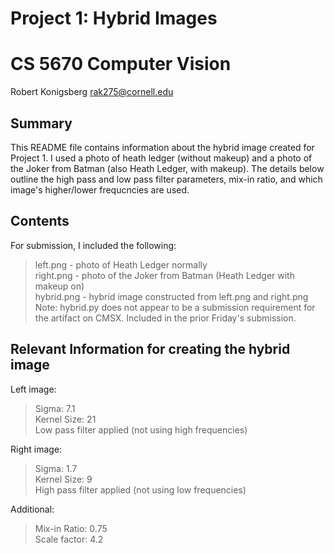 # Project 1: Hybrid Images
# CS 5670 Computer Vision

Robert Konigsberg
rak275@cornell.edu

## Summary
This README file contains information about the hybrid image created for Project 1. I used a photo of heath ledger (without makeup) and a photo of the Joker from Batman (also Heath Ledger, with makeup). The details below outline the high pass and low pass filter parameters, mix-in ratio, and which image's higher/lower frequcncies are used. 

## Contents
For submission, I included the following: <br />
> left.png - photo of Heath Ledger normally <br />
> right.png - photo of the Joker from Batman (Heath Ledger with makeup on) <br >
> hybrid.png - hybrid image constructed from left.png and right.png <br />
> Note: hybrid.py does not appear to be a submission requirement for the artifact on CMSX. Included in the prior Friday's submission. 

## Relevant Information for creating the hybrid image
Left image: 
> Sigma: 7.1 <br />
> Kernel Size: 21 <br />
> Low pass filter applied (not using high frequencies) <br />

Right image: 
> Sigma: 1.7 <br />
> Kernel Size: 9 <br />
> High pass filter applied (not using low frequencies) <br />

Additional: 
> Mix-in Ratio: 0.75 <br />
> Scale factor: 4.2 <br />
